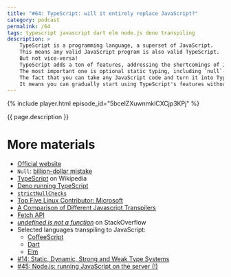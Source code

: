 ```yaml
---
title: "#64: TypeScript: will it entirely replace JavaScript?"
category: podcast
permalink: /64
tags: typescript javascript dart elm node.js deno transpiling
description: >
    TypeScript is a programming language, a superset of JavaScript.
    This means any valid JavaScript program is also valid TypeScript.
    But not vice-versa!
    TypeScript adds a ton of features, addressing the shortcomings of JavaScript.
    The most important one is optional static typing, including `null`-safety.
    The fact that you can take any JavaScript code and turn it into TypeScript by simply changing a file extension is crucial.
    It means you can gradually start using TypeScript's features without rewriting your whole application.
---
```


{% include player.html episode_id="5bcelZXuwnmklCXCjp3KPj" %}

{{ page.description }}

<!--
OK, but what's the big deal with static typing?
Well, did you ever come across the dreadful `Undefined is not a function` error?
In JavaScript, everything is an object of an unknown shape.
This is sometimes useful.
But knowing in advance that a given variable is a React component rather than a, I don't know, a string proved to be really valuable.
Having type annotations makes reading and maintaining code so much easier.
The extra hassle of creating types and occasionally fighting with the compiler really pays off.

Static vs. dynamic typing is actually a decades-old debate.
No matter which side you are on, the popularity of TypeScript is astounding.
As a matter of fact, all new frontend projects I know use TypeScript these days.

TypeScript also has great interoperability with the JavaScript ecosystem.
Of course, you can use JavaScript packages.
But also, most popular packages have TypeScript type definitions available.
Essentially, even though the package is written in JavaScript, it exposes statically-typed public API.
It makes using new packages much easier.
The IDE gives you hints and guides you through.

The type system offered by TypeScript is actually quite advanced.
It supports:

* union types
* inheritance
* interfaces
* generics
* null-safety
* structural typing

...and much more.

Null-safety is especially worth mentioning.
Basically, TypeScript compiler (`tsc` for short) tracks possible `null` and `undefined` variables.
Where JavaScript fails at runtime `tsc` fails at build tiem with a type error.
Programs that don't compile can't fail on production.

OK, but there's one problem.
Web browsers and node.js do not understand TypeScript.
They speak JavaScript.
Luckily, TypeScript is not a dead language.
When you want to run it, the compiler translates it into... JavaScript.
First, all type information is stripped.
JavaScript has no types, so it's unnecessary.
Other high-level language features are translated to JavaScript automatically.
This process is technically called _transpilation_.

Actually, there's a node.js competitor called Deno.
It supports TypeScript out-of-the-box.
However, the translation to JavaScript simply happens behind the scenes.
Theoretically, a native TypeScript runtime could improve performance, but we are yet to see such an engine.

TypeScript was originally created by Microsoft.
By the way, Microsoft also gave us Visual Studio Code and AJAX.
AJAX being the father of `fetch` API
Also GitHub, after being acquired, improved significantly.
And Microsoft was once the top Linux kernel contributor.
So I think Internet Explorer and Windows Millenium Edition should be forgiven.

Finally, to be honest, there are plenty of languages transpiling back to JavaScript.
The most popular ones are Dart, CoffeeScript and Elm.
But it seems TypeScript won.

That's it, thanks for listening, bye!
-->

# More materials

* [Official website](https://www.typescriptlang.org/)
* `Null`: [billion-dollar mistake](https://en.wikipedia.org/wiki/Null_pointer#History)
* [TypeScript](https://en.wikipedia.org/wiki/TypeScript) on Wikipedia
* [Deno running TypeScript](https://deno.land/manual@v1.17.1/typescript/overview#how-does-it-work)
* [`strictNullChecks`](https://www.typescriptlang.org/tsconfig#strictNullChecks)
* [Top Five Linux Contributor: Microsoft](https://www.zdnet.com/article/top-five-linux-contributor-microsoft/)
* [A Comparison of Different Javascript Transpilers](http://www.discoversdk.com/blog/a-comparison-of-different-javascript-transpilers)
* [Fetch API](https://developer.mozilla.org/en-US/docs/Web/API/Fetch_API)
* [_undefined is not a function_](https://stackoverflow.com/search?q=%22undefined+is+not+a+function%22) on StackOverflow
* Selected languages transpiling to JavaScript:
    * [CoffeeScript](https://coffeescript.org/)
    * [Dart](https://dart.dev/)
    * [Elm](https://elm-lang.org/)
* [#14: Static, Dynamic, Strong and Weak Type Systems](https://nurkiewicz.com/14)
* [#45: Node.js: running JavaScript on the server (!)](https://nurkiewicz.com/45)
